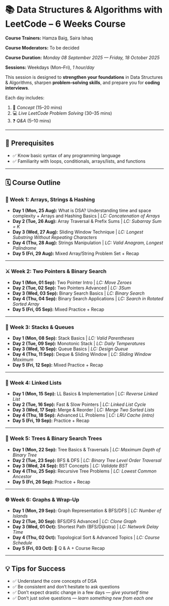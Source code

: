 # 📚 Data Structures & Algorithms with LeetCode – 6 Weeks Course  

**Course Trainers:** Hamza Baig, Saira Ishaq  

**Course Moderators:** To be decided

**Course Duration:** *Monday 08 September 2025 — Friday, 18 October 2025*  

**Sessions:** Weekdays (Mon–Fri), *1 hour/day*  

This session is designed to **strengthen your foundations** in Data Structures & Algorithms, sharpen **problem-solving skills**, and prepare you for **coding interviews**.  

Each day includes:  
1. 📖 *Concept* (15–20 mins)  
2. 💻 *Live LeetCode Problem Solving* (30–35 mins)  
3. ❓ *Q&A* (5–10 mins)  

---

## 📌 Prerequisites
- ✅ Know basic syntax of any programming language  
- ✅ Familiarity with loops, conditionals, arrays/lists, and functions  

---

## 🗓 Course Outline  

### 🧠 Week 1: Arrays, Strings & Hashing  
- **Day 1 (Mon, 25 Aug):** What is DSA? Understanding time and space complexity + Arrays and Hashing Basics | *LC: Concatenation of Arrays*  
- **Day 2 (Tue, 26 Aug):** Array Traversal & Prefix Sums | *LC: Subarray Sum = K*  
- **Day 3 (Wed, 27 Aug):** Sliding Window Technique | *LC: Longest Substring Without Repeating Characters*  
- **Day 4 (Thu, 28 Aug):** Strings Manipulation | *LC: Valid Anagram, Longest Palindrome*  
- **Day 5 (Fri, 29 Aug):** Mixed Array/String Problem Set + Recap  

---

### ⚔️ Week 2: Two Pointers & Binary Search  
- **Day 1 (Mon, 01 Sep):** Two Pointer Intro | *LC: Move Zeroes*  
- **Day 2 (Tue, 02 Sep):** Two Pointers Advanced | *LC: 3Sum*  
- **Day 3 (Wed, 03 Sep):** Binary Search Basics | *LC: Binary Search*  
- **Day 4 (Thu, 04 Sep):** Binary Search Applications | *LC: Search in Rotated Sorted Array*  
- **Day 5 (Fri, 05 Sep):** Mixed Practice + Recap  

---

### 🧱 Week 3: Stacks & Queues  
- **Day 1 (Mon, 08 Sep):** Stack Basics | *LC: Valid Parentheses*  
- **Day 2 (Tue, 09 Sep):** Monotonic Stack | *LC: Daily Temperatures*  
- **Day 3 (Wed, 10 Sep):** Queue Basics | *LC: Design Queue*  
- **Day 4 (Thu, 11 Sep):** Deque & Sliding Window | *LC: Sliding Window Maximum*  
- **Day 5 (Fri, 12 Sep):** Mixed Practice + Recap  

---

### 🔗 Week 4: Linked Lists  
- **Day 1 (Mon, 15 Sep):** LL Basics & Implementation | *LC: Reverse Linked List*  
- **Day 2 (Tue, 16 Sep):** Fast & Slow Pointers | *LC: Linked List Cycle*  
- **Day 3 (Wed, 17 Sep):** Merge & Reorder | *LC: Merge Two Sorted Lists*  
- **Day 4 (Thu, 18 Sep):** Advanced LL Problems | *LC: LRU Cache (intro)*  
- **Day 5 (Fri, 19 Sep):** Practice + Recap  

---

### 🌳 Week 5: Trees & Binary Search Trees  
- **Day 1 (Mon, 22 Sep):** Tree Basics & Traversals | *LC: Maximum Depth of Binary Tree*  
- **Day 2 (Tue, 23 Sep):** BFS & DFS | *LC: Binary Tree Level Order Traversal*  
- **Day 3 (Wed, 24 Sep):** BST Concepts | *LC: Validate BST*  
- **Day 4 (Thu, 25 Sep):** Recursive Tree Problems | *LC: Lowest Common Ancestor*  
- **Day 5 (Fri, 26 Sep):** Practice + Recap  

---

### 🌐 Week 6: Graphs & Wrap-Up  
- **Day 1 (Mon, 29 Sep):** Graph Representation & BFS/DFS | *LC: Number of Islands*  
- **Day 2 (Tue, 30 Sep):** BFS/DFS Advanced | *LC: Clone Graph*  
- **Day 3 (Wed, 01 Oct):** Shortest Path (BFS/Dijkstra) | *LC: Network Delay Time*  
- **Day 4 (Thu, 02 Oct):** Topological Sort & Advanced Topics | *LC: Course Schedule*  
- **Day 5 (Fri, 03 Oct):** 🎉 Q & A + Course Recap  

---

## 💡 Tips for Success  
- ✅ Understand the core concepts of DSA  
- ✅ Be consistent and don’t hesitate to ask questions  
- ✅ Don’t expect drastic change in a few days — *give yourself time*  
- ✅ Don’t just solve questions — *learn something new from each one*  
